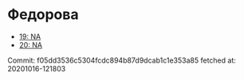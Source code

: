 # Федорова
- [19: NA](19.md)
- [20: NA](20.md)

Commit: f05dd3536c5304fcdc894b87d9dcab1c1e353a85
 fetched at: 20201016-121803
